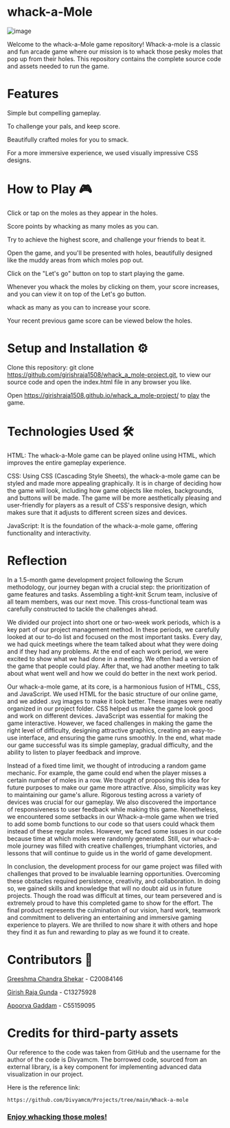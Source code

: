# whack-a-Mole
![image](https://img.freepik.com/free-vector/little-mole-white-background_1308-93097.jpg?size=626&ext=jpg&ga=GA1.1.386372595.1697932800&semt=ais)

Welcome to the whack-a-Mole game repository! Whack-a-mole is a classic and fun arcade game where our mission is to whack those pesky moles that pop up from their holes. This repository contains the complete source code and assets needed to run the game.


# Features
Simple but compelling gameplay.

To challenge your pals, and keep score.

Beautifully crafted moles for you to smack.

For a more immersive experience, we used visually impressive CSS designs.

# How to Play 🎮
Click or tap on the moles as they appear in the holes.

Score points by whacking as many moles as you can.

Try to achieve the highest score, and challenge your friends to beat it.

Open the game, and you'll be presented with holes, beautifully designed like the muddy areas from which moles pop out.

Click on the "Let's go" button on top to start playing the game.

Whenever you whack the moles by clicking on them, your score increases, and you can view it on top of the Let's go button.

whack as many as you can to increase your score.

Your recent previous game score can be viewed below the holes.


# Setup and Installation ⚙️
Clone this repository: git clone https://github.com/girishraja1508/whack_a_mole-project.git, to view our source code and open the index.html file in any browser you like.

Open https://girishraja1508.github.io/whack_a_mole-project/ to [play](https://girishraja1508.github.io/whack_a_mole-project/) the game.

# Technologies Used 🛠
HTML: The whack-a-Mole game can be played online using HTML, which improves the entire gameplay experience.

CSS: Using CSS (Cascading Style Sheets), the whack-a-mole game can be styled and made more appealing graphically. It is in charge of deciding how the game will look, including how game objects like moles, backgrounds, and buttons will be made. The game will be more aesthetically pleasing and user-friendly for players as a result of CSS's responsive design, which makes sure that it adjusts to different screen sizes and devices.

JavaScript: It is the foundation of the whack-a-mole game, offering functionality and interactivity.

# Reflection
In a 1.5-month game development project following the Scrum methodology, our journey began with a crucial step: the prioritization of game features and tasks. Assembling a tight-knit Scrum team, inclusive of all team members, was our next move. This cross-functional team was carefully constructed to tackle the challenges ahead. 

We divided our project into short one or two-week work periods, which is a key part of our project management method. In these periods, we carefully looked at our to-do list and focused on the most important tasks. Every day, we had quick meetings where the team talked about what they were doing and if they had any problems. At the end of each work period, we were excited to show what we had done in a meeting. We often had a version of the game that people could play. After that, we had another meeting to talk about what went well and how we could do better in the next work period.

Our whack-a-mole game, at its core, is a harmonious fusion of HTML, CSS, and JavaScript. We used HTML for the basic structure of our online game, and we added .svg images to make it look better. These images were neatly organized in our project folder. CSS helped us make the game look good and work on different devices. JavaScript was essential for making the game interactive. However, we faced challenges in making the game the right level of difficulty, designing attractive graphics, creating an easy-to-use interface, and ensuring the game runs smoothly. In the end, what made our game successful was its simple gameplay, gradual difficulty, and the ability to listen to player feedback and improve.

Instead of a fixed time limit, we thought of introducing a random game mechanic. For example, the game could end when the player misses a certain number of moles in a row. We thought of proposing this idea for future purposes to make our game more attractive. Also, simplicity was key to maintaining our game's allure. Rigorous testing across a variety of devices was crucial for our gameplay. We also discovered the importance of responsiveness to user feedback while making this game. Nonetheless, we encountered some setbacks in our Whack-a-mole game when we tried to add some bomb functions to our code so that users could whack them instead of these regular moles. However, we faced some issues in our code because time at which moles were randomly generated. Still, our whack-a-mole journey was filled with creative challenges, triumphant victories, and lessons that will continue to guide us in the world of game development.

In conclusion, the development process for our game project was filled with challenges that proved to be invaluable learning opportunities. Overcoming these obstacles required persistence, creativity, and collaboration. In doing so, we gained skills and knowledge that will no doubt aid us in future projects. Though the road was difficult at times, our team persevered and is extremely proud to have this completed game to show for the effort. The final product represents the culmination of our vision, hard work, teamwork and commitment to delivering an entertaining and immersive gaming experience to players. We are thrilled to now share it with others and hope they find it as fun and rewarding to play as we found it to create.


# Contributors 🤝
[Greeshma Chandra Shekar](https://github.com/Greeshma-C20084146) - C20084146

[Girish Raja Gunda](https://github.com/girishraja1508)      - C13275928

[Apoorva Gaddam](https://github.com/Apoorva401)       - C55159095

# Credits for third-party assets
Our reference to the code was taken from GitHub and the username for the author of the code is Divyamcm. The borrowed code, sourced from an external library, is a key component for implementing advanced data visualization in our project. 

Here is the reference link: 

`https://github.com/Divyamcm/Projects/tree/main/Whack-a-mole`

### [Enjoy whacking those moles!](https://girishraja1508.github.io/whack_a_mole-project/) 

